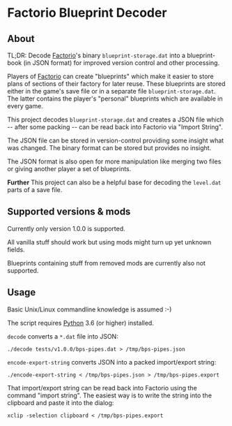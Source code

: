Factorio Blueprint Decoder
==========================

## About

TL;DR: Decode [Factorio]'s binary `blueprint-storage.dat` into a blueprint-book
(in JSON format) for improved version control and other processing.

Players of [Factorio] can create "blueprints" which make it easier to store
plans of sections of their factory for later reuse. These blueprints are
stored either in the game's save file or in a separate file
`blueprint-storage.dat`. The latter contains the player's "personal" blueprints
which are available in every game.

This project decodes `blueprint-storage.dat` and creates a JSON file which
-- after some packing -- can be read back into Factorio via "Import String".

The JSON file can be stored in version-control providing some insight
what was changed. The binary format can be stored but provides no insight.

The JSON format is also open for more manipulation like merging two files or giving
another player a set of blueprints.

**Further** This project can also be a helpful base for decoding the `level.dat`
parts of a save file.

[Factorio]: https://factorio.com/

## Supported versions & mods

Currently only version 1.0.0 is supported.

All vanilla stuff should work but using mods might turn up yet unknown fields.

Blueprints containing stuff from removed mods are currently also not supported.

## Usage

Basic Unix/Linux commandline knowledge is assumed :-)

The script requires [Python] 3.6 (or higher) installed.

`decode` converts a `*.dat` file into JSON:

	./decode tests/v1.0.0/bps-pipes.dat > /tmp/bps-pipes.json

`encode-export-string` converts JSON into a packed import/export string:

	./encode-export-string < /tmp/bps-pipes.json > /tmp/bps-pipes.export

That import/export string can be read back into Factorio using the command
"import string". The easiest way is to write the string into the clipboard
and paste it into the dialog:

	xclip -selection clipboard < /tmp/bps-pipes.export

[Python]: https://www.python.org/
